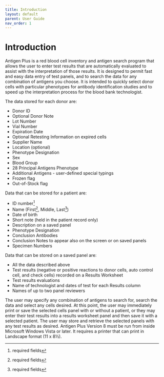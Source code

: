 ```yaml
---
title: Introduction
layout: default
parent: User Guide
nav_order: 1
---
```


# Introduction

Antigen Plus is a red blood cell inventory and antigen search program that
allows the user to enter test results that are automatically evaluated to assist
with the interpretation of those results. It is designed to permit fast and easy
data entry of test panels, and to search the data for any combination of
antigens you choose. It is intended to quickly select donor cells with
particular phenotypes for antibody identification studies and to speed up the
interpretation process for the blood bank technologist.

The data stored for each donor are:

- Donor ID
- Optional Donor Note
- Lot Number
- Vial Number
- Expiration Date
- Optional Retesting Information on expired cells
- Supplier Name
- Location (optional)
- Phenotype Designation
- Sex
- Blood Group
- 28 Principal Antigens Phenotype
- Additional Antigens - user-defined special typings
- Frozen flag
- Out-of-Stock flag

Data that can be stored for a patient are:

- ID number[^req]
- Name (First[^req], Middle, Last[^req])
- Date of birth
- Short note (held in the patient record only)
- Description on a saved panel
- Phenotype Designation
- Conclusion Antibodies
- Conclusion Notes to appear also on the screen or on saved panels
- Specimen Numbers

[^req]: required fields

Data that can be stored on a saved panel are:

- All the data described above
- Test results (negative or positive reactions to donor cells, auto control
  cell, and check cells) recorded on a Results Worksheet
- Test results evaluations
- Name of technologist and dates of test for each Results column
- Names of up to two panel reviewers

The user may specify any combination of antigens to search for, search the data
and select any cells desired. At this point, the user may immediately print or
save the selected cells panel with or without a patient, or they may enter their
test results into a results worksheet panel and then save it with a selected
patient. The user may store and retrieve the selected panels with any test
results as desired. Antigen Plus Version 8 must be run from inside Microsoft
Windows Vista or later. It requires a printer that can print in Landscape format
(11 x 8½).
